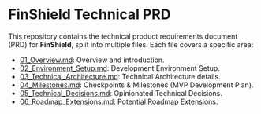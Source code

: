 # FinShield Technical PRD

This repository contains the technical product requirements document (PRD) for **FinShield**, split into multiple files. Each file covers a specific area:

- [01_Overview.md](01_Overview.md): Overview and introduction.
- [02_Environment_Setup.md](02_Environment_Setup.md): Development Environment Setup.
- [03_Technical_Architecture.md](03_Technical_Architecture.md): Technical Architecture details.
- [04_Milestones.md](04_Milestones.md): Checkpoints & Milestones (MVP Development Plan).
- [05_Technical_Decisions.md](05_Technical_Decisions.md): Opinionated Technical Decisions.
- [06_Roadmap_Extensions.md](06_Roadmap_Extensions.md): Potential Roadmap Extensions.
